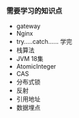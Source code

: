 ### 需要学习的知识点

* gateway
* Nginx
* try.....catch......                                   学完
* 栈算法
* JVM     18集
* AtomicInteger
* CAS
* 分布式锁
* 反射
* 引用地址
* 数据埋点